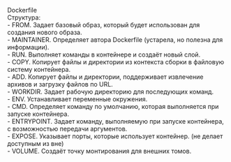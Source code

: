 Dockerfile   
      Структура:  
         - FROM. Задает базовый образ, который будет использован для создания нового образа.       
         - MAINTAINER. Определяет автора Dockerfile (устарела, но полезна для информации).       
         - RUN. Выполняет команды в контейнере и создаёт новый слой.       
         - COPY. Копирует файлы и директории из контекста сборки в файловую систему контейнера.       
         - ADD. Копирует файлы и директории, поддерживает извлечение архивов и загрузку файлов по URL.       
         - WORKDIR. Задает рабочую директорию для последующих команд.       
         - ENV. Устанавливает переменные окружения.       
         - CMD. Определяет команду по умолчанию, которая выполняется при запуске контейнера.       
         - ENTRYPOINT. Задает команду, выполняемую при запуске контейнера, с возможностью передачи аргументов.       
         - EXPOSE. Указывает порты, которые использует контейнер. (не делает доступным из вне)      
         - VOLUME. Создаёт точку монтирования для внешних томов.       
